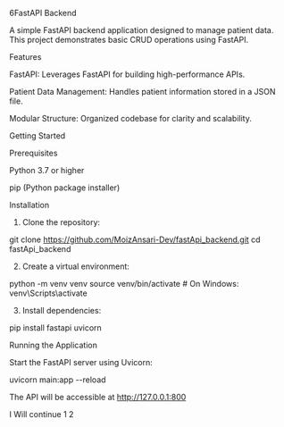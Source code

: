 6FastAPI Backend

A simple FastAPI backend application designed to manage patient data. This project demonstrates basic CRUD operations using FastAPI.


Features

FastAPI: Leverages FastAPI for building high-performance APIs.

Patient Data Management: Handles patient information stored in a JSON file.

Modular Structure: Organized codebase for clarity and scalability.


Getting Started

Prerequisites

Python 3.7 or higher

pip (Python package installer)

Installation

1. Clone the repository:

git clone https://github.com/MoizAnsari-Dev/fastApi_backend.git
cd fastApi_backend


2. Create a virtual environment:

python -m venv venv
source venv/bin/activate  # On Windows: venv\Scripts\activate


3. Install dependencies:

pip install fastapi uvicorn



Running the Application

Start the FastAPI server using Uvicorn:

uvicorn main:app --reload

The API will be accessible at http://127.0.0.1:800

I Will continue
1
2


